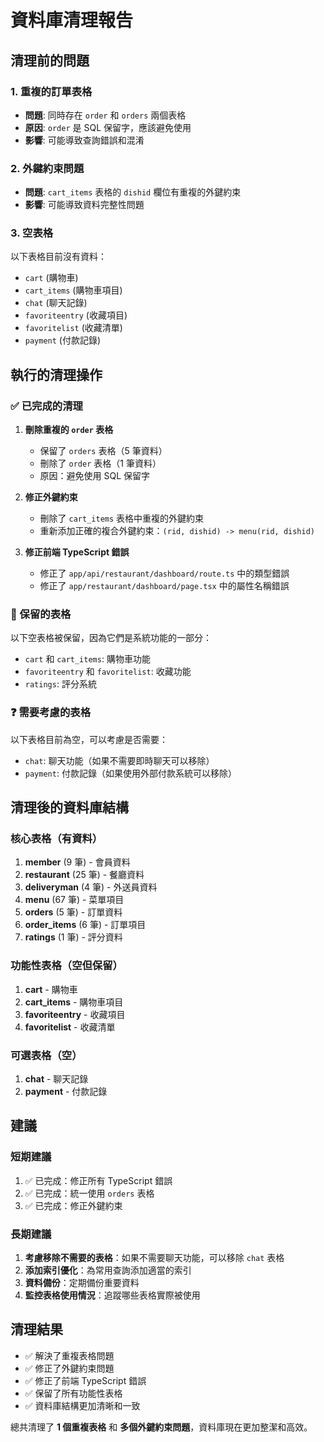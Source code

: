 # 資料庫清理報告

## 清理前的問題

### 1. 重複的訂單表格

- **問題**: 同時存在 `order` 和 `orders` 兩個表格
- **原因**: `order` 是 SQL 保留字，應該避免使用
- **影響**: 可能導致查詢錯誤和混淆

### 2. 外鍵約束問題

- **問題**: `cart_items` 表格的 `dishid` 欄位有重複的外鍵約束
- **影響**: 可能導致資料完整性問題

### 3. 空表格

以下表格目前沒有資料：

- `cart` (購物車)
- `cart_items` (購物車項目)
- `chat` (聊天記錄)
- `favoriteentry` (收藏項目)
- `favoritelist` (收藏清單)
- `payment` (付款記錄)

## 執行的清理操作

### ✅ 已完成的清理

1. **刪除重複的 `order` 表格**

   - 保留了 `orders` 表格（5 筆資料）
   - 刪除了 `order` 表格（1 筆資料）
   - 原因：避免使用 SQL 保留字

2. **修正外鍵約束**

   - 刪除了 `cart_items` 表格中重複的外鍵約束
   - 重新添加正確的複合外鍵約束：`(rid, dishid) -> menu(rid, dishid)`

3. **修正前端 TypeScript 錯誤**
   - 修正了 `app/api/restaurant/dashboard/route.ts` 中的類型錯誤
   - 修正了 `app/restaurant/dashboard/page.tsx` 中的屬性名稱錯誤

### 🔧 保留的表格

以下空表格被保留，因為它們是系統功能的一部分：

- `cart` 和 `cart_items`: 購物車功能
- `favoriteentry` 和 `favoritelist`: 收藏功能
- `ratings`: 評分系統

### ❓ 需要考慮的表格

以下表格目前為空，可以考慮是否需要：

- `chat`: 聊天功能（如果不需要即時聊天可以移除）
- `payment`: 付款記錄（如果使用外部付款系統可以移除）

## 清理後的資料庫結構

### 核心表格（有資料）

1. **member** (9 筆) - 會員資料
2. **restaurant** (25 筆) - 餐廳資料
3. **deliveryman** (4 筆) - 外送員資料
4. **menu** (67 筆) - 菜單項目
5. **orders** (5 筆) - 訂單資料
6. **order_items** (6 筆) - 訂單項目
7. **ratings** (1 筆) - 評分資料

### 功能性表格（空但保留）

1. **cart** - 購物車
2. **cart_items** - 購物車項目
3. **favoriteentry** - 收藏項目
4. **favoritelist** - 收藏清單

### 可選表格（空）

1. **chat** - 聊天記錄
2. **payment** - 付款記錄

## 建議

### 短期建議

1. ✅ 已完成：修正所有 TypeScript 錯誤
2. ✅ 已完成：統一使用 `orders` 表格
3. ✅ 已完成：修正外鍵約束

### 長期建議

1. **考慮移除不需要的表格**：如果不需要聊天功能，可以移除 `chat` 表格
2. **添加索引優化**：為常用查詢添加適當的索引
3. **資料備份**：定期備份重要資料
4. **監控表格使用情況**：追蹤哪些表格實際被使用

## 清理結果

- ✅ 解決了重複表格問題
- ✅ 修正了外鍵約束問題
- ✅ 修正了前端 TypeScript 錯誤
- ✅ 保留了所有功能性表格
- ✅ 資料庫結構更加清晰和一致

總共清理了 **1 個重複表格** 和 **多個外鍵約束問題**，資料庫現在更加整潔和高效。
